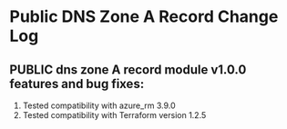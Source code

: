 # Public DNS Zone A Record Change Log
## PUBLIC dns zone A record module v1.0.0 features and bug fixes:
1. Tested compatibility with azure_rm 3.9.0
2. Tested compatibility with Terraform version 1.2.5
